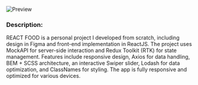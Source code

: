 ![Preview](https://github.com/hHolyMolly/React-Food/blob/main/public/img/Preview.png)

### Description:
REACT FOOD is a personal project I developed from scratch, including design in Figma and front-end implementation in ReactJS. The project uses MockAPI for server-side interaction and Redux Toolkit (RTK) for state management. Features include responsive design, Axios for data handling, BEM + SCSS architecture, an interactive Swiper slider, Lodash for data optimization, and ClassNames for styling. The app is fully responsive and optimized for various devices.

